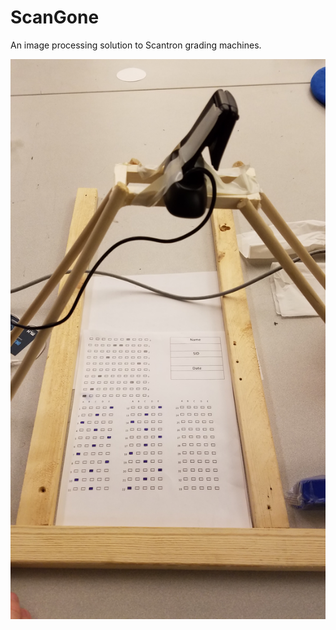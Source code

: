 # ScanGone
An image processing solution to Scantron grading machines.

![alt text](https://github.com/phung001/ScanGone/blob/master/pictures/20161023_083855.jpg)

